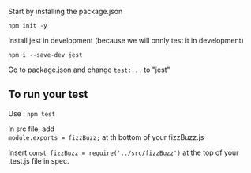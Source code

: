 Start by installing the package.json
```
npm init -y
```
Install jest in development (because we will onnly test it in development)
```
npm i --save-dev jest
```
Go to package.json and change `test:...` to "jest"
<br>
## To run your test
Use :
`npm test`

In src file, add <br>
`module.exports = fizzBuzz;` at th bottom of your fizzBuzz.js

Insert 
`const fizzBuzz = require('../src/fizzBuzz')` at the top of your .test.js file in spec.
